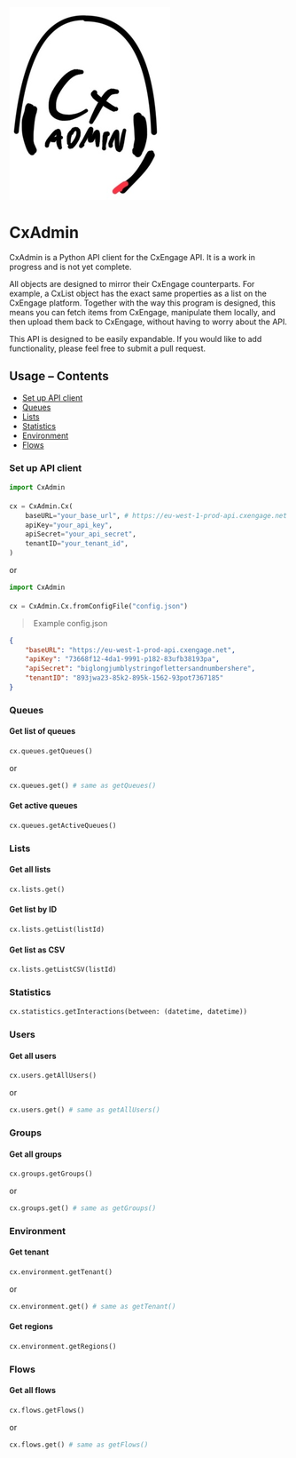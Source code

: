 ![](readme/logo.jpg)

# CxAdmin

CxAdmin is a Python API client for the CxEngage API. It is a work in progress and is not yet complete.

All objects are designed to mirror their CxEngage counterparts. For example, a CxList object has the exact same properties as a list on the CxEngage platform.
Together with the way this program is designed, this means you can fetch items from CxEngage, manipulate them locally, and then upload them back to CxEngage, without having to worry about the API.

This API is designed to be easily expandable. If you would like to add functionality, please feel free to submit a pull request.

## Usage – Contents
* [Set up API client](#set-up-api-client)
* [Queues](#queues)
* [Lists](#lists)
* [Statistics](#statistics)
* [Environment](#environment)
* [Flows](#flows)

### Set up API client

```python
import CxAdmin

cx = CxAdmin.Cx(
    baseURL="your_base_url", # https://eu-west-1-prod-api.cxengage.net for EU, https://api.cxengage.net for US
    apiKey="your_api_key",
    apiSecret="your_api_secret",
    tenantID="your_tenant_id",
)
```

or

```python
import CxAdmin

cx = CxAdmin.Cx.fromConfigFile("config.json")
```

> Example config.json

```json
{
    "baseURL": "https://eu-west-1-prod-api.cxengage.net",
    "apiKey": "73668f12-4da1-9991-p182-83ufb38193pa",
    "apiSecret": "biglongjumblystringoflettersandnumbershere",
    "tenantID": "893jwa23-85k2-895k-1562-93pot7367185"
}
```

### Queues

#### Get list of queues
```python
cx.queues.getQueues()
```
or
```python
cx.queues.get() # same as getQueues()
```

#### Get active queues
```python
cx.queues.getActiveQueues()
```

### Lists

#### Get all lists
```python
cx.lists.get()
```

#### Get list by ID
```python
cx.lists.getList(listId)
```

#### Get list as CSV
```python
cx.lists.getListCSV(listId)
```

### Statistics

```python
cx.statistics.getInteractions(between: (datetime, datetime))
```

### Users

#### Get all users

```python
cx.users.getAllUsers()
```
or
```python
cx.users.get() # same as getAllUsers()
```

### Groups

#### Get all groups

```python
cx.groups.getGroups()
```
or
```python
cx.groups.get() # same as getGroups()
```

### Environment

#### Get tenant
    
```python
cx.environment.getTenant()
```
or
```python
cx.environment.get() # same as getTenant()
```

#### Get regions
    
```python
cx.environment.getRegions()
```

### Flows

#### Get all flows

```python
cx.flows.getFlows()
```
or
```python
cx.flows.get() # same as getFlows()
```
